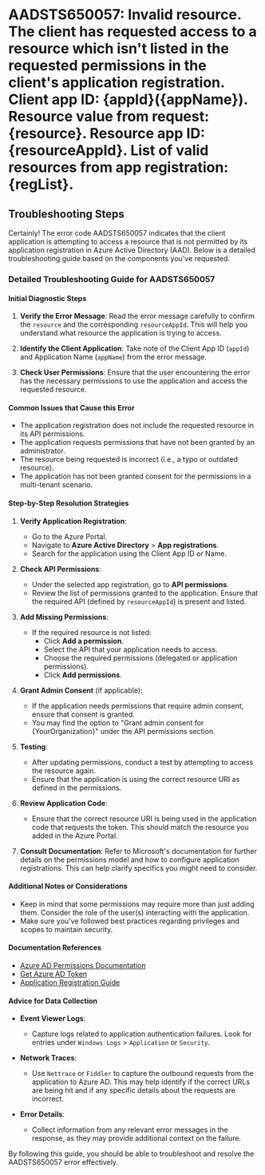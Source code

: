 
# AADSTS650057: Invalid resource. The client has requested access to a resource which isn't listed in the requested permissions in the client's application registration. Client app ID: {appId}({appName}). Resource value from request: {resource}. Resource app ID: {resourceAppId}. List of valid resources from app registration: {regList}.


## Troubleshooting Steps
Certainly! The error code AADSTS650057 indicates that the client application is attempting to access a resource that is not permitted by its application registration in Azure Active Directory (AAD). Below is a detailed troubleshooting guide based on the components you've requested.

### Detailed Troubleshooting Guide for AADSTS650057

#### Initial Diagnostic Steps
1. **Verify the Error Message**: Read the error message carefully to confirm the `resource` and the corresponding `resourceAppId`. This will help you understand what resource the application is trying to access.
   
2. **Identify the Client Application**: Take note of the Client App ID (`appId`) and Application Name (`appName`) from the error message.

3. **Check User Permissions**: Ensure that the user encountering the error has the necessary permissions to use the application and access the requested resource.

#### Common Issues that Cause this Error
- The application registration does not include the requested resource in its API permissions.
- The application requests permissions that have not been granted by an administrator.
- The resource being requested is incorrect (i.e., a typo or outdated resource).
- The application has not been granted consent for the permissions in a multi-tenant scenario.

#### Step-by-Step Resolution Strategies
1. **Verify Application Registration**:
   - Go to the Azure Portal.
   - Navigate to **Azure Active Directory** > **App registrations**.
   - Search for the application using the Client App ID or Name.

2. **Check API Permissions**:
   - Under the selected app registration, go to **API permissions**.
   - Review the list of permissions granted to the application. Ensure that the required API (defined by `resourceAppId`) is present and listed.

3. **Add Missing Permissions**:
   - If the required resource is not listed:
     - Click **Add a permission**.
     - Select the API that your application needs to access.
     - Choose the required permissions (delegated or application permissions).
     - Click **Add permissions**.

4. **Grant Admin Consent** (if applicable):
   - If the application needs permissions that require admin consent, ensure that consent is granted.
   - You may find the option to "Grant admin consent for {YourOrganization}" under the API permissions section.

5. **Testing**:
   - After updating permissions, conduct a test by attempting to access the resource again.
   - Ensure that the application is using the correct resource URI as defined in the permissions.

6. **Review Application Code**:
   - Ensure that the correct resource URI is being used in the application code that requests the token. This should match the resource you added in the Azure Portal.

7. **Consult Documentation**: Refer to Microsoft's documentation for further details on the permissions model and how to configure application registrations. This can help clarify specifics you might need to consider.

#### Additional Notes or Considerations
- Keep in mind that some permissions may require more than just adding them. Consider the role of the user(s) interacting with the application.
- Make sure you've followed best practices regarding privileges and scopes to maintain security.

#### Documentation References
- [Azure AD Permissions Documentation](https://docs.microsoft.com/en-us/azure/active-directory/develop/permissions-reference)
- [Get Azure AD Token](https://docs.microsoft.com/en-us/azure/active-directory/develop/v2-oauth2-auth-code-flow)
- [Application Registration Guide](https://docs.microsoft.com/en-us/azure/active-directory/develop/quickstart-register-app)

#### Advice for Data Collection
- **Event Viewer Logs**:
  - Capture logs related to application authentication failures. Look for entries under `Windows Logs` > `Application` or `Security`.
  
- **Network Traces**:
  - Use `Nettrace` or `Fiddler` to capture the outbound requests from the application to Azure AD. This may help identify if the correct URLs are being hit and if any specific details about the requests are incorrect.

- **Error Details**:
  - Collect information from any relevant error messages in the response, as they may provide additional context on the failure.

By following this guide, you should be able to troubleshoot and resolve the AADSTS650057 error effectively.